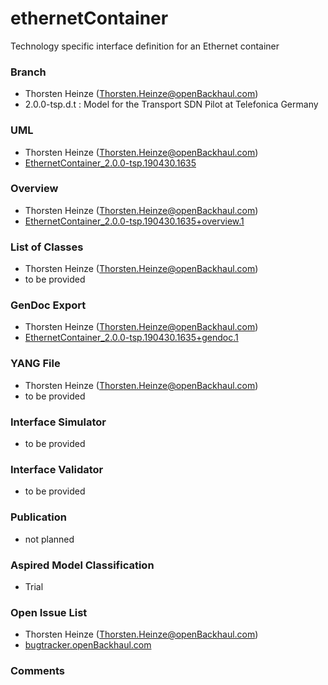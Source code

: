# ethernetContainer
Technology specific interface definition for an Ethernet container 

### Branch
- Thorsten Heinze (Thorsten.Heinze@openBackhaul.com)
- 2.0.0-tsp.d.t : Model for the Transport SDN Pilot at Telefonica Germany

### UML
- Thorsten Heinze (Thorsten.Heinze@openBackhaul.com)
- [EthernetContainer_2.0.0-tsp.190430.1635](./EthernetContainer_2.0.0-tsp.190430.1635.zip)

### Overview 
- Thorsten Heinze (Thorsten.Heinze@openBackhaul.com)
- [EthernetContainer_2.0.0-tsp.190430.1635+overview.1](./EthernetContainer_2.0.0-tsp.190430.1635+overview.1.png)

### List of Classes
- Thorsten Heinze (Thorsten.Heinze@openBackhaul.com)
- to be provided

### GenDoc Export
- Thorsten Heinze (Thorsten.Heinze@openBackhaul.com)
- [EthernetContainer_2.0.0-tsp.190430.1635+gendoc.1](./EthernetContainer_2.0.0-tsp.190430.1635+gendoc.1.docx)

### YANG File
- Thorsten Heinze (Thorsten.Heinze@openBackhaul.com)
- to be provided

### Interface Simulator
- to be provided

### Interface Validator
- to be provided

### Publication
- not planned

### Aspired Model Classification
- Trial

### Open Issue List
- Thorsten Heinze (Thorsten.Heinze@openBackhaul.com)
- [bugtracker.openBackhaul.com](https://bugtracker.openBackhaul.com)

### Comments

